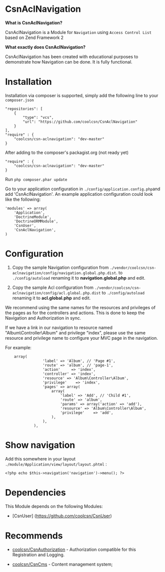 CsnAclNavigation
=======

**What is CsnAclNavigation?**

CsnAclNavigation is a Module for ```Navigation``` using ```Access Control List``` based on Zend Framework 2

**What exactly does CsnAclNavigation?**

CsnAclNavigation has been created with educational purposes to demonstrate how Navigation can be done. It is fully functional.

Installation
============

Installation via composer is supported, simply add the following line to your ```composer.json```

```
"repositories": [
	{
		"type": "vcs",
		"url": "https://github.com/coolcsn/CsnAclNavigation"
	}
],
"require" : {
    "coolcsn/csn-aclnavigation": "dev-master"
}
```

After adding to the composer's packagist.org (not ready yet)

```
"require" : {
    "coolcsn/csn-aclnavigation": "dev-master"
}
```
Run ```php composer.phar update```

Go to your application configuration in ```./config/application.config.php```and add 'CsnAclNavigation'.
An example application configuration could look like the following:

```
'modules' => array(
    'Application',
	'DoctrineModule',
    'DoctrineORMModule',
    'CsnUser',
    'CsnAclNavigation',
)
```

Configuration
=============
1. Copy the sample Navigation configuration from `./vendor/coolcsn/csn-aclnavigation/config/navigation.global.php.dist`. to `./config/autoload` renaming it to **navigation.global.php** and edit.

2. Copy the sample Acl configuration from `./vendor/coolcsn/csn-aclnavigation/config/acl.global.php.dist` to `./config/autoload` renaming it to **acl.global.php** and edit.

We recommend using the same names for the resources and privileges of the pages as for the controllers and actions. This is done to keep the Navigation and Authorization in sync.

If we have a link in our navigation to resource named "Album\Controller\Album" and privilege "index", please use the same resource and privilege name to configure your MVC page in the navigation.

For example:

```
	array(
                 'label' => 'Album', // 'Page #1',
                 'route' => 'album', // 'page-1',
				 'action'     => 'index',
				 'controller' => 'index',
				 'resource'	=> 'Album\Controller\Album',
				 'privilege'	=> 'index',
                 'pages' => array(
                     array(
                         'label' => 'Add', // 'Child #1',
                         'route' => 'album',
						 'params' => array('action' => 'add'),
						 'resource'	=> 'Album\Controller\Album',
						 'privilege'	=> 'add',
                     ),
                 ),
             ),
```

Show navigation
=============

Add this somewhere in your layout `./module/Application/view/layout/layout.phtml` :
```
<?php echo $this->navigation('navigation')->menu(); ?>
```

Dependencies
==========

This Module depends on the following Modules:

 - [CsnUser] (https://github.com/coolcsn/CsnUser)

Recommends
==========

- [coolcsn/CsnAuthorization](https://github.com/coolcsn/CsnAuthorization) - Authorization compatible for this Registration and Logging.

- [coolcsn/CsnCms](https://github.com/coolcsn/CsnCms) - Content management system;